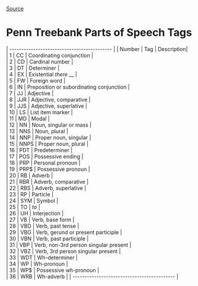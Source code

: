 [Source](https://www.ling.upenn.edu/courses/Fall_2003/ling001/penn_treebank_pos.html "Permalink to Penn Treebank P.O.S. Tags")

# Penn Treebank Parts of Speech Tags


| ------------------------------------------- |
| Number |  Tag  |  Description|  
|  1     |  CC   |  Coordinating conjunction  |  
|  2     |  CD   |  Cardinal number  |  
|  3     |  DT   |  Determiner  |  
|  4     |  EX   |  Existential _there_ __ |  
|  5     |  FW   |  Foreign word  |  
|  6     |  IN   |  Preposition or subordinating conjunction  |  
|  7     |  JJ   |  Adjective  |  
|  8     |  JJR  |  Adjective, comparative  |  
|  9     |  JJS  |  Adjective, superlative  |  
|  10    |  LS   |  List item marker  |  
|  11    |  MD   |  Modal  |  
|  12    |  NN   |  Noun, singular or mass  |  
|  13    |  NNS  |  Noun, plural  |  
|  14    |  NNP  |  Proper noun, singular  |  
|  15    |  NNPS |  Proper noun, plural  |  
|  16    |  PDT  |  Predeterminer  |  
|  17    |  POS  |  Possessive ending  |  
|  18    |  PRP  |  Personal pronoun  |  
|  19    |  PRP$ |  Possessive pronoun  |  
|  20    |  RB   |  Adverb  |  
|  21    |  RBR  |  Adverb, comparative  |  
|  22    |  RBS  |  Adverb, superlative  |  
|  23    |  RP   |  Particle  |  
|  24    |  SYM  |  Symbol  |  
|  25    |  TO   |  _to_  |  
|  26    |  UH   |  Interjection  |  
|  27    |  VB   |  Verb, base form  |  
|  28    |  VBD  |  Verb, past tense  |  
|  29    |  VBG  |  Verb, gerund or present participle  |  
|  30    |  VBN  |  Verb, past participle  |  
|  31    |  VBP  |  Verb, non-3rd person singular present  |  
|  32    |  VBZ  |  Verb, 3rd person singular present  |  
|  33    |  WDT  |  Wh-determiner  |  
|  34    |  WP   |  Wh-pronoun  |  
|  35    |  WP$  |  Possessive wh-pronoun  |  
|  36    |  WRB  |  Wh-adverb   | 
| ------------------------------------------- |
